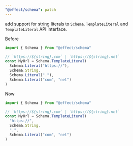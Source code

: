```yaml
---
"@effect/schema": patch
---
```


add support for string literals to `Schema.TemplateLiteral` and `TemplateLiteral` API interface.

Before

```ts
import { Schema } from "@effect/schema"

// `https://${string}.com` | `https://${string}.net`
const MyUrl = Schema.TemplateLiteral(
  Schema.Literal("https://"),
  Schema.String,
  Schema.Literal("."),
  Schema.Literal("com", "net")
)
```

Now

```ts
import { Schema } from "@effect/schema"

// `https://${string}.com` | `https://${string}.net`
const MyUrl = Schema.TemplateLiteral(
  "https://",
  Schema.String,
  ".",
  Schema.Literal("com", "net")
)
```
